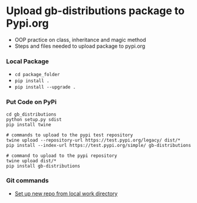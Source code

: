 # Upload gb-distributions package to Pypi.org
- OOP practice on class, inheritance and magic method
- Steps and files needed to upload package to pypi.org

### Local Package
- `cd package_folder`
- `pip install .`
- `pip install --upgrade .`

### Put Code on PyPi
```
cd gb_distributions
python setup.py sdist
pip install twine

# commands to upload to the pypi test repository
twine upload --repository-url https://test.pypi.org/legacy/ dist/*
pip install --index-url https://test.pypi.org/simple/ gb-distributions

# command to upload to the pypi repository
twine upload dist/*
pip install gb-distributions
```

### Git commands
- [Set up new repo from local work directory](https://help.github.com/en/articles/adding-an-existing-project-to-github-using-the-command-line)
